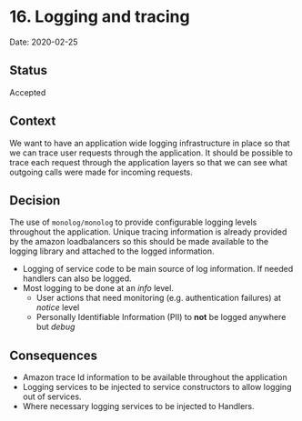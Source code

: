 # 16. Logging and tracing

Date: 2020-02-25

## Status

Accepted

## Context

We want to have an application wide logging infrastructure in place so that we can trace user requests through the 
application. It should be possible to trace each request through the application layers so that we can see what outgoing
calls were made for incoming requests.

## Decision

The use of `monolog/monolog` to provide configurable logging levels throughout the application. Unique tracing 
information is already provided by the amazon loadbalancers so this should be made available to the logging library and
attached to the logged information.

* Logging of service code to be main source of log information. If needed handlers can also be logged.
* Most logging to be done at an _info_ level.
  * User actions that need monitoring (e.g. authentication failures) at _notice_ level
  * Personally Identifiable Information (PII) to **not** be logged anywhere but _debug_

## Consequences

* Amazon trace Id information to be available throughout the application
* Logging services to be injected to service constructors to allow logging out of services.
* Where necessary logging services to be injected to Handlers. 